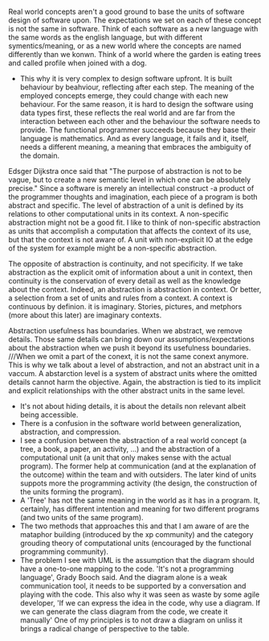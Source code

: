 Real world concepts aren't a good ground to base the units of software design of software upon.
The expectations we set on
  each of these concept is not the same in software. Think of each software as a new language with the same
  words as the english language, but with different symentics/meaning, or as a new world where the concepts
  are named differently than we konwn. Think of a world where the garden is eating trees and called profile
  when joined with a dog.
- This why it is very complex to design software upfront. It is built behaviour by beahviour, reflecting after
  each step.
  The meaning of the employed concepts emerge, they could change with each new behaviour.
  For the same reason, it is hard to design the software using data types first, these reflects the real world
  and are far from the interaction between each other and the behaviour the software needs to provide.
  The functional programmer succeeds because they base their language is mathematics.
  And as every language, it fails and it, itself, needs a different meaning, a meaning that embraces the ambiguity
  of the domain.

Edsger Dijkstra once said that "The purpose of abstraction is not to be vague,
but to create a new semantic level in which one can be absolutely precise."
Since a software is merely an intellectual construct -a product of the programmer 
thoughts and imagination,
each piece of a program is both abstract and specific.
The level of abstraction of a unit is defined by its relations to
other computational units in its context.
A non-specific abstraction might not be a good fit.
I like to think of non-specific abstraction as units that accomplish a computation
that affects the context of its use, but that the context is not aware of.
A unit with non-explicit IO at the edge of the system for example might be a non-specific abstraction.

The opposite of abstraction is continuity, and not specificity.
If we take abstraction as the explicit omit of information about a unit in context,
then continuity is the conservation of every detail as well as the knowledge about the context.
Indeed, an abstraction is abstraction in context. Or better,
a selection from a set of units and rules from a context.
A context is continuous by definion. it is imaginary.
Stories, pictures, and metphors (more about this later) are imaginary contexts.

Abstraction usefulness has boundaries. When we abstract, we remove details.
Those same details can bring down our assumptions/expectations about the abstraction
when we push it beyond its usefulness boundaries.
///When we omit a part of the conext, it is not the same conext anymore.
This is why we talk about a level of abstraction, and not an abstract unit in a vaccum.
A abstarction level is a system of abstract units where the omitted details cannot harm the objective.
Again, the abstraction is tied to its implicit and explicit relationships with the other
abstract units in the same level.

- It's not about hiding details, it is about the details non relevant albeit being accessible.
- There is a confusion in the software world between generalization, abstraction, and compression.
- I see a confusion between the abstraction of a real world concept (a tree, a book, a paper, an activity, ...)
  and the abstraction of a computational unit (a unit that only makes sense with the actual program).
  The former help at communication (and at the explanation of the outcome) within the team and with outsiders.
  The later kind of units suppots more the programming activity (the design, the construction of the units forming the program).
- A 'Tree' has not the same meaning in the world as it has in a program. It, certainly, has different intention and meaning for two
  different programs (and two units of the same program).
- The two methods that approaches this and that I am aware of are the mataphor building (introduced by the xp community)
  and the category grouding theory of computational units (encouraged by the functional programming community).
- The problem I see with UML is the assumption that the diagram should have a one-to-one mapping to the code.
  'It's not a programming language', Grady Booch said. And the diagram alone is a weak communication tool, it needs to be
  supported by a conversation and playing with the code.
  This also why it was seen as waste by some agile developer, 'If we can express the idea in the code, why use a diagram.
  If we can generate the class diagram from the code, we create it manually'
  One of my principles is to not draw a diagram on unliss it brings a radical change of perspective to the table.
